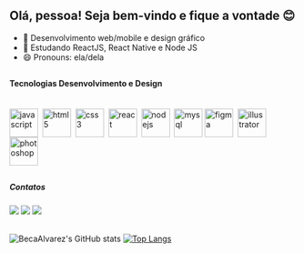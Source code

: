 ## Olá, pessoa! Seja bem-vindo e fique a vontade 😊

- 🔭 Desenvolvimento web/mobile e design gráfico
- 🌱 Estudando ReactJS, React Native e Node JS
- 😄 Pronouns: ela/dela

##
 
#### Tecnologias Desenvolvimento e Design
<div style="display: inline_block"><br>
    <img align="center" alt="javascript" src="https://cdn.jsdelivr.net/gh/devicons/devicon/icons/javascript/javascript-plain.svg" width="50px"/>&nbsp;
    <img align="center" alt="html5" src="https://cdn.jsdelivr.net/gh/devicons/devicon/icons/html5/html5-plain-wordmark.svg" width="50px"/>&nbsp;
    <img align="center" alt="css3" src="https://cdn.jsdelivr.net/gh/devicons/devicon/icons/css3/css3-plain-wordmark.svg" width="50px"/>&nbsp;
    <img align="center" alt="react" src="https://cdn.jsdelivr.net/gh/devicons/devicon/icons/react/react-original-wordmark.svg" width="50px"/>&nbsp;        
    <img align="center" alt="nodejs" src="https://cdn.jsdelivr.net/gh/devicons/devicon/icons/nodejs/nodejs-original.svg" width="50px"/>&nbsp;
    <img align="center" alt="mysql" src="https://cdn.jsdelivr.net/gh/devicons/devicon/icons/mysql/mysql-plain-wordmark.svg" width="50px"/>
    <img  align="center" alt="figma" src="https://cdn.jsdelivr.net/gh/devicons/devicon/icons/figma/figma-original.svg" width="50px"/>&nbsp;         
    <img align="center" alt="illustrator" src="https://cdn.jsdelivr.net/gh/devicons/devicon/icons/illustrator/illustrator-plain.svg" width="50px"/>&nbsp;
    <img align="center" alt="photoshop" src="https://cdn.jsdelivr.net/gh/devicons/devicon/icons/photoshop/photoshop-plain.svg" width="50px"/>
</div>                          

##
  
<h5>Contatos </h5>
<div>
  <a href="mailto:rebecaalvarez.ti@gmail.com" target="_blank"><img src="https://img.shields.io/badge/Gmail-D14836?style=for-the-badge&logo=gmail&logoColor=white" target="_blank"/></a>
  <a href="https://www.linkedin.com/in/rebecaalvarezti/" target="_blank"><img src="https://img.shields.io/badge/LinkedIn-0077B5?style=for-the-badge&logo=linkedin&logoColor=white" target="_blank"/></a>
  <a href="https://www.behance.net/RebecaAlvarez" target="_blank"><img src="https://img.shields.io/badge/-Behance-blue?style=for-the-badge&logo=behance&logoColor=white" target="_blank"/></a>
</div>

<br>

![BecaAlvarez's GitHub stats](https://github-readme-stats.vercel.app/api?username=BecaAlvarez&show_icons=true&theme=great-gatsby&count_private=true)&nbsp;[![Top Langs](https://github-readme-stats.vercel.app/api/top-langs/?username=BecaAlvarez&langs_count=8&layout=compact&theme=great-gatsby)](https://github.com/BecaAlvarez/github-readme-stats)




